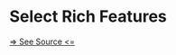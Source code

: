 # Select Rich Features

[=> See Source <=](../../../docs/components/interaction/switch/features.md)
